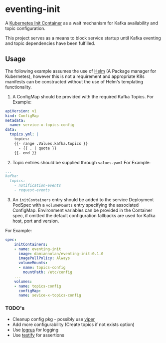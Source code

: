 # eventing-init

A [Kubernetes Init Container](https://kubernetes.io/docs/concepts/workloads/pods/init-containers/) as a wait mechanism for Kafka availability and topic configuration.

This project serves as a means to block service startup until Kafka eventing and topic dependencies have been fulfilled.

## Usage

The following example assumes the use of [Helm](https://helm.sh/) (A Package manager for Kubernetes), however this is not a requirement and appropriate K8s manifests can be constructed without the use of Helm's templating functionality.

1. A ConfigMap should be provided with the required Kafka Topics.
For Example:

```yaml
apiVersion: v1
kind: ConfigMap
metadata:
  name: service-x-topics-config
data:
  topics.yml: |
    topics:
    {{- range .Values.kafka.topics }}
      - {{ . | quote }}
    {{- end }}
```

2. Topic entries should be supplied through `values.yaml`
For Example:

```yaml
...
kafka:
  topics:
    - notification-events
    - request-events
```

3. An `initContainers` entry should be added to the service Deployment PodSpec with a `volumeMounts` entry specifying the associated ConfigMap. Environment variables can be provided in the Container spec, if omitted the default configuration fallbacks are used for Kafka host, port and version.

For Example:

```yaml
spec:
    initContainers:
    - name: eventing-init
      image: damiannolan/eventing-init:0.1.0
      imagePullPolicy: Always
      volumeMounts:
      - name: topics-config
        mountPath: /etc/config
    ...
    volumes:
    - name: topics-config
      configMap:
      name: sevice-x-topics-config
```

### TODO's

- Cleanup config pkg - possibly use [viper](https://github.com/spf13/viper)
- Add more configurability (Create topics if not exists option)
- Use [logrus](https://github.com/sirupsen/logrus) for logging
- Use [testify](https://github.com/stretchr/testify) for assertions